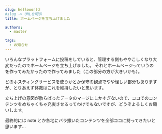 ```yaml
---
slug: helloworld
#slug -> URLを明示
title: ホームページを立ち上げました

authors:
  - master

tags:
  - お知らせ
---
```


いろんなプラットフォームに投稿をしていると、管理する側もややこしくなり大変だったのでホームページを立ち上げました。
それとホームページっていうのを作ってみたかったので作ってみました（この部分の方が大きいかも）。

<!-- truncate -->

どのホスティングサービスを使うかとか保守の観点でやや怪しい部分もありますが、とりあえず体裁はこれを維持したいと思います。

立ち上げの意図が散らばったデータのマージにしかすぎないので、ココでのコンテンツをめちゃくちゃ充実させるってわけでもないですが、どうぞよろしくお願いします。

最終的には note とか各地にバラ撒いたコンテンツを全部ココに持ってきたいと思います…
